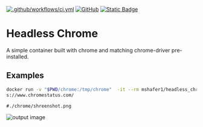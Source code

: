 [![.github/workflows/ci.yml](https://github.com/mshafer1/chrome_headless/actions/workflows/ci.yml/badge.svg)](https://github.com/mshafer1/chrome_headless/actions/workflows/ci.yml) [![GitHub](https://img.shields.io/github/license/mshafer1/chrome_headless)](https://github.com/mshafer1/chrome_headless/blob/main/LICENSE)  [![Static Badge](https://img.shields.io/badge/Dockerfile-GitHub-blue)
](https://github.com/mshafer1/chrome_headless/blob/main/Dockerfile)

# Headless Chrome

A simple container built with chrome and matching chrome-driver pre-installed.

## Examples

```bash
docker run -v "$PWD/chrome:/tmp/chrome"  -it --rm mshafer1/headless_chrome google-chrome --headless --disable-gpu --no-sandbox --screenshot http
s://www.chromestatus.com/
```

`#./chrome/shreenshot.png`

![output image](https://i.imgur.com/fy4cRz0.png)